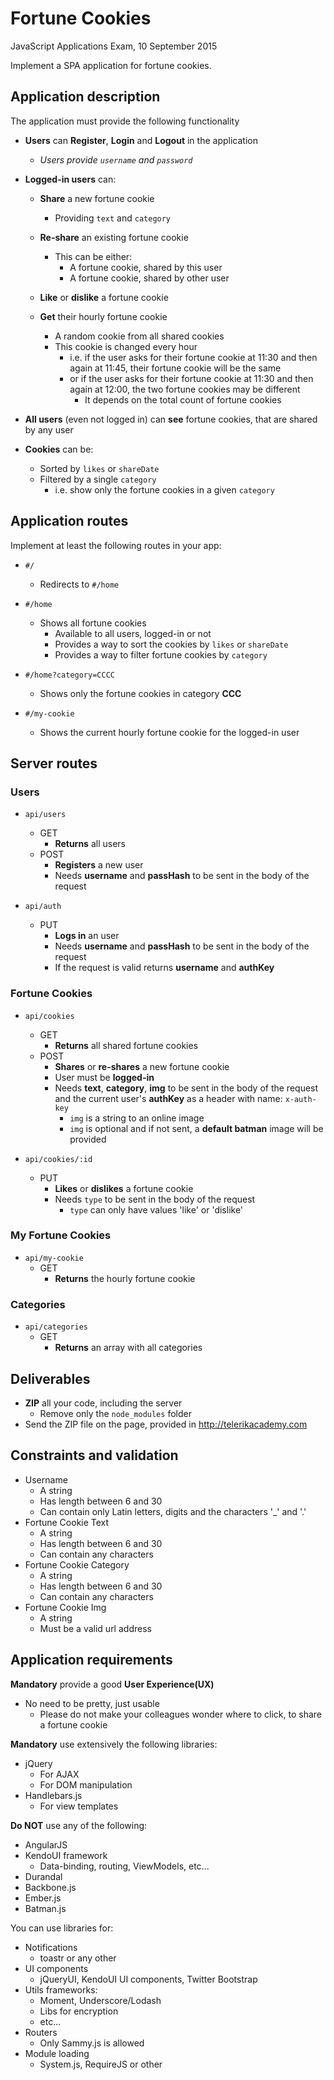 # Fortune Cookies
JavaScript Applications Exam, 10 September 2015

Implement a SPA application for fortune cookies.

## Application description

The application must provide the following functionality

* **Users** can **Register**, **Login** and **Logout** in the application
	* _Users provide `username`  and `password`_


* **Logged-in users** can:
	* **Share** a new fortune cookie
		* Providing `text` and `category`

	* **Re-share** an existing fortune cookie
		* This can be either:
			* A fortune cookie, shared by this user
			* A fortune cookie, shared by other user

	* **Like** or **dislike** a fortune cookie

	* **Get** their hourly fortune cookie
		* A random cookie from all shared cookies
		* This cookie is changed every hour
			* i.e. if the user asks for their fortune cookie at 11:30 and then again at 11:45, their fortune cookie will be the same
			* or if the user asks for their fortune cookie at 11:30 and then again at 12:00, the two fortune cookies may be different
				* It depends on the total count of fortune cookies

* **All users** (even not logged in) can **see** fortune cookies, that are shared by any user

* **Cookies** can be:
	* Sorted by `likes` or `shareDate`
	* Filtered by a single `category`
		* i.e. show only the fortune cookies in a given `category`


## Application routes








Implement at least the following routes in your app:

* `#/`
  * Redirects to `#/home`

* `#/home`
  * Shows all fortune cookies
    * Available to all users, logged-in or not
    * Provides a way to sort the cookies by `likes` or `shareDate`
    * Provides a way to filter fortune cookies by `category`

* `#/home?category=CCCC`
  * Shows only the fortune cookies in category **CCC**

* `#/my-cookie`
  * Shows the current hourly fortune cookie for the logged-in user




## Server routes








### Users

* `api/users`
  * GET
    * **Returns** all users
  * POST
    * **Registers** a new user
    * Needs **username** and **passHash** to be sent in the body of the request

* `api/auth`
  * PUT
    * **Logs in** an user
    * Needs **username** and **passHash** to be sent in the body of the request
	* If the request is valid returns **username** and **authKey**








### Fortune Cookies

* `api/cookies`
  * GET
    * **Returns** all shared fortune cookies
  * POST
    * **Shares** or **re-shares** a new fortune cookie
	* User must be **logged-in**
    * Needs **text**, **category**, **img** to be sent in the body of the request and the current user's **authKey** as a header with name: `x-auth-key`
      * `img` is a string to an online image
      * `img` is optional and if not sent, a **default batman** image will be provided

* `api/cookies/:id`
  * PUT
    * **Likes** or **dislikes** a fortune cookie
    * Needs `type` to be sent in the body of the request
      * `type` can only have values 'like' or 'dislike'





###	My Fortune Cookies

* `api/my-cookie`
  * GET
    * **Returns** the hourly fortune cookie






###	Categories
*	`api/categories`
	*	GET
		*	**Returns** an array with all categories









## Deliverables

* **ZIP** all your code, including the server
  * Remove only the `node_modules` folder
* Send the ZIP file on the page, provided in http://telerikacademy.com

## Constraints and validation
* Username
  * A string
  * Has length between 6 and 30
  * Can contain only Latin letters, digits and the characters '\_' and '.'
* Fortune Cookie Text
  * A string
  * Has length between 6 and 30
  * Can contain any characters
* Fortune Cookie Category
  * A string
  * Has length between 6 and 30
  * Can contain any characters
* Fortune Cookie Img
  * A string
  * Must be a valid url address









## Application requirements

**Mandatory** provide a good **User Experience(UX)**
  * No need to be pretty, just usable
    * Please do not make your colleagues wonder where to click, to share a fortune cookie

**Mandatory** use extensively the following libraries:

* jQuery
  * For AJAX
  * For DOM manipulation
* Handlebars.js
  * For view templates

**Do NOT** use any of the following:
* AngularJS
* KendoUI framework
  * Data-binding, routing, ViewModels, etc...
* Durandal
* Backbone.js
* Ember.js
* Batman.js

You can use libraries for:
* Notifications
  * toastr or any other
* UI components
  * jQueryUI, KendoUI UI components, Twitter Bootstrap
* Utils frameworks:
  * Moment, Underscore/Lodash
  * Libs for encryption
  * etc...
* Routers
  * Only Sammy.js is allowed
* Module loading
  * System.js, RequireJS or other